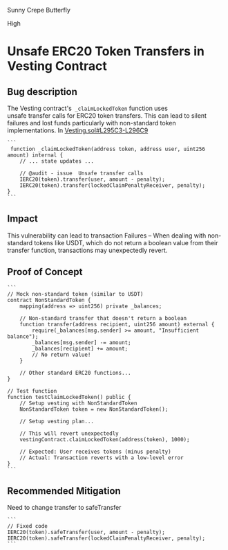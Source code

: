 Sunny Crepe Butterfly

High

# Unsafe ERC20 Token Transfers in Vesting Contract

## Bug description

The Vesting contract's` _claimLockedToken` function uses unsafe transfer calls for ERC20 token transfers. This can lead to silent failures and lost funds particularly with non-standard token implementations.
In [Vesting.sol#L295C3-L296C9](https://github.com/sherlock-audit/2025-03-symm-io-stacking/blob/d7cf7fc96af1c25b53a7b500a98b411cd018c0d3/token/contracts/vesting/Vesting.sol#L295C1-L296C8)
````solidity
```
 function _claimLockedToken(address token, address user, uint256 amount) internal {
    // ... state updates ...
    
    // @audit - issue  Unsafe transfer calls
    IERC20(token).transfer(user, amount - penalty);
    IERC20(token).transfer(lockedClaimPenaltyReceiver, penalty);
}
```
````

## Impact
This vulnerability can lead to transaction Failures – When dealing with non-standard tokens like USDT, which do not return a boolean value from their transfer function, transactions may unexpectedly revert.

## Proof of Concept
````solidity
```
// Mock non-standard token (similar to USDT)
contract NonStandardToken {
    mapping(address => uint256) private _balances;
    
    // Non-standard transfer that doesn't return a boolean
    function transfer(address recipient, uint256 amount) external {
        require(_balances[msg.sender] >= amount, "Insufficient balance");
        _balances[msg.sender] -= amount;
        _balances[recipient] += amount;
        // No return value!
    }
    
    // Other standard ERC20 functions...
}

// Test function
function testClaimLockedToken() public {
    // Setup vesting with NonStandardToken
    NonStandardToken token = new NonStandardToken();
    
    // Setup vesting plan...
    
    // This will revert unexpectedly
    vestingContract.claimLockedToken(address(token), 1000);
    
    // Expected: User receives tokens (minus penalty)
    // Actual: Transaction reverts with a low-level error
}
```
````

## Recommended Mitigation

Need to change transfer to safeTransfer
````solidity
```
// Fixed code
IERC20(token).safeTransfer(user, amount - penalty);
IERC20(token).safeTransfer(lockedClaimPenaltyReceiver, penalty);
```
````